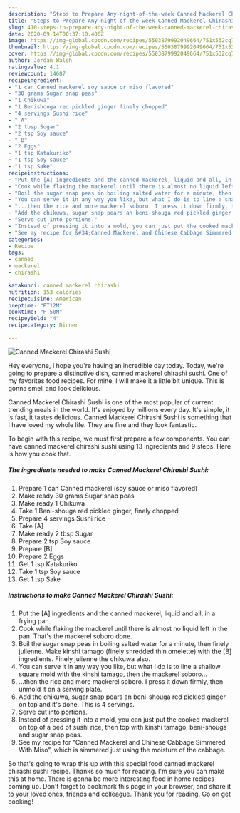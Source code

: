 ```yaml
---
description: "Steps to Prepare Any-night-of-the-week Canned Mackerel Chirashi Sushi"
title: "Steps to Prepare Any-night-of-the-week Canned Mackerel Chirashi Sushi"
slug: 410-steps-to-prepare-any-night-of-the-week-canned-mackerel-chirashi-sushi
date: 2020-09-14T00:37:10.406Z
image: https://img-global.cpcdn.com/recipes/5503879992049664/751x532cq70/canned-mackerel-chirashi-sushi-recipe-main-photo.jpg
thumbnail: https://img-global.cpcdn.com/recipes/5503879992049664/751x532cq70/canned-mackerel-chirashi-sushi-recipe-main-photo.jpg
cover: https://img-global.cpcdn.com/recipes/5503879992049664/751x532cq70/canned-mackerel-chirashi-sushi-recipe-main-photo.jpg
author: Jordan Walsh
ratingvalue: 4.1
reviewcount: 14687
recipeingredient:
- "1 can Canned mackerel soy sauce or miso flavored"
- "30 grams Sugar snap peas"
- "1 Chikuwa"
- "1 Benishouga red pickled ginger finely chopped"
- "4 servings Sushi rice"
- " A"
- "2 tbsp Sugar"
- "2 tsp Soy sauce"
- " B"
- "2 Eggs"
- "1 tsp Katakuriko"
- "1 tsp Soy sauce"
- "1 tsp Sake"
recipeinstructions:
- "Put the [A] ingredients and the canned mackerel, liquid and all, in a frying pan."
- "Cook while flaking the mackerel until there is almost no liquid left in the pan. That&#39;s the mackerel soboro done."
- "Boil the sugar snap peas in boiling salted water for a minute, then finely julienne. Make kinshi tamago (finely shredded thin omelette) with the [B] ingredients. Finely julienne the chikuwa also."
- "You can serve it in any way you like, but what I do is to line a shallow square mold with the kinshi tamago, then the mackerel soboro..."
- "...then the rice and more mackerel soboro. I press it down firmly, then unmold it on a serving plate."
- "Add the chikuwa, sugar snap pears an beni-shouga red pickled ginger on top and it&#39;s done. This is 4 servings."
- "Serve cut into portions."
- "Instead of pressing it into a mold, you can just put the cooked mackerel on top of a bed of sushi rice, then top with kinshi tamago, beni-shouga and sugar snap peas."
- "See my recipe for &#34;Canned Mackerel and Chinese Cabbage Simmered With Miso&#34;, which is simmered just using the moisture of the cabbage."
categories:
- Recipe
tags:
- canned
- mackerel
- chirashi

katakunci: canned mackerel chirashi 
nutrition: 153 calories
recipecuisine: American
preptime: "PT12M"
cooktime: "PT50M"
recipeyield: "4"
recipecategory: Dinner

---
```



![Canned Mackerel Chirashi Sushi](https://img-global.cpcdn.com/recipes/5503879992049664/751x532cq70/canned-mackerel-chirashi-sushi-recipe-main-photo.jpg)

Hey everyone, I hope you're having an incredible day today. Today, we're going to prepare a distinctive dish, canned mackerel chirashi sushi. One of my favorites food recipes. For mine, I will make it a little bit unique. This is gonna smell and look delicious.

Canned Mackerel Chirashi Sushi is one of the most popular of current trending meals in the world. It's enjoyed by millions every day. It's simple, it is fast, it tastes delicious. Canned Mackerel Chirashi Sushi is something that I have loved my whole life. They are fine and they look fantastic.




To begin with this recipe, we must first prepare a few components. You can have canned mackerel chirashi sushi using 13 ingredients and 9 steps. Here is how you cook that.

<!--inarticleads1-->

##### The ingredients needed to make Canned Mackerel Chirashi Sushi:

1. Prepare 1 can Canned mackerel (soy sauce or miso flavored)
1. Make ready 30 grams Sugar snap peas
1. Make ready 1 Chikuwa
1. Take 1 Beni-shouga red pickled ginger, finely chopped
1. Prepare 4 servings Sushi rice
1. Take  [A]
1. Make ready 2 tbsp Sugar
1. Prepare 2 tsp Soy sauce
1. Prepare  [B]
1. Prepare 2 Eggs
1. Get 1 tsp Katakuriko
1. Take 1 tsp Soy sauce
1. Get 1 tsp Sake




<!--inarticleads2-->

##### Instructions to make Canned Mackerel Chirashi Sushi:

1. Put the [A] ingredients and the canned mackerel, liquid and all, in a frying pan.
1. Cook while flaking the mackerel until there is almost no liquid left in the pan. That&#39;s the mackerel soboro done.
1. Boil the sugar snap peas in boiling salted water for a minute, then finely julienne. Make kinshi tamago (finely shredded thin omelette) with the [B] ingredients. Finely julienne the chikuwa also.
1. You can serve it in any way you like, but what I do is to line a shallow square mold with the kinshi tamago, then the mackerel soboro...
1. ...then the rice and more mackerel soboro. I press it down firmly, then unmold it on a serving plate.
1. Add the chikuwa, sugar snap pears an beni-shouga red pickled ginger on top and it&#39;s done. This is 4 servings.
1. Serve cut into portions.
1. Instead of pressing it into a mold, you can just put the cooked mackerel on top of a bed of sushi rice, then top with kinshi tamago, beni-shouga and sugar snap peas.
1. See my recipe for &#34;Canned Mackerel and Chinese Cabbage Simmered With Miso&#34;, which is simmered just using the moisture of the cabbage.




So that's going to wrap this up with this special food canned mackerel chirashi sushi recipe. Thanks so much for reading. I'm sure you can make this at home. There is gonna be more interesting food in home recipes coming up. Don't forget to bookmark this page in your browser, and share it to your loved ones, friends and colleague. Thank you for reading. Go on get cooking!
